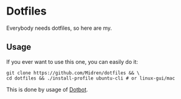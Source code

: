 # Dotfiles

Everybody needs dotfiles, so here are my.

## Usage

If you ever want to use this one, you can easily do it:
```
git clone https://github.com/Midren/dotfiles && \
cd dotfiles && ./install-profile ubuntu-cli # or linux-gui/mac
```

This is done by usage of [Dotbot](https://github.com/anishathalye/dotbot/tree/7ffaa65482a59fa485e7a8f19fe07a33694fc157).
